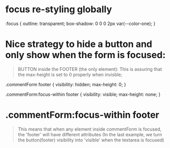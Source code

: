# focus re-styling globally
:focus {
    outline: transparent;
    box-shadow: 0 0 0 2px var(--color-one);
}


# Nice strategy to hide a button and only show when the form is focused:

> BUTTON inside the FOOTER (the only element): This is assuring that the max-height is set to 0 properly when invisble;

.commentForm footer {
    visibility: hidden;
    max-height: 0;
}

.commentForm:focus-within footer {
    visibility: visible;
    max-height: none;
}


# .commentForm:focus-within footer 
> This means that when any element inside commentForm is focused, the 'footer' will have different attributes (In the last example, we turn the button(footer) visibility into 'visible' when the textarea is focused)
